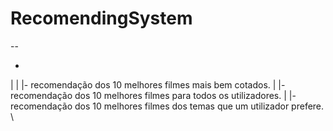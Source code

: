 # RecomendingSystem
--

*
|
|
|- recomendação dos 10 melhores filmes mais bem cotados.
|
|- recomendação dos 10 melhores filmes para todos os utilizadores.
|
|- recomendação dos 10 melhores filmes dos temas que um utilizador prefere.
\
